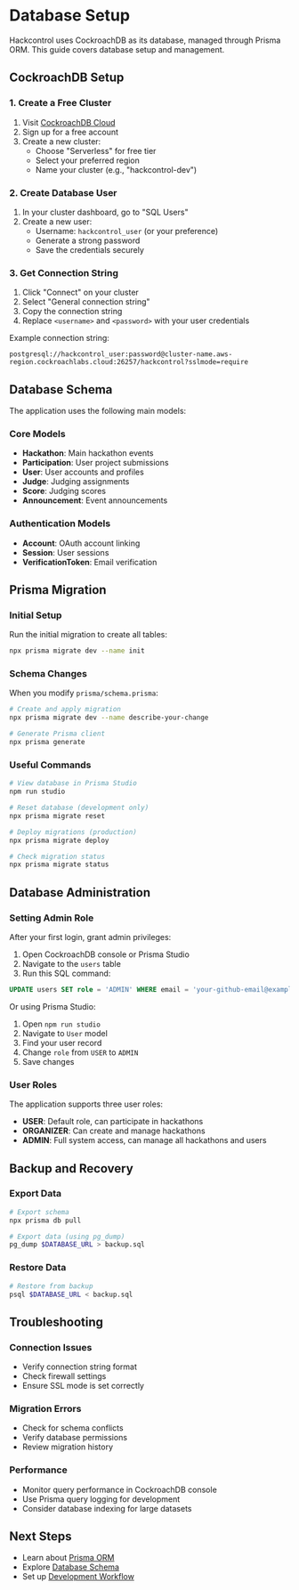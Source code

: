 # Database Setup

Hackcontrol uses CockroachDB as its database, managed through Prisma ORM. This guide covers database setup and management.

## CockroachDB Setup

### 1. Create a Free Cluster

1. Visit [CockroachDB Cloud](https://www.cockroachlabs.com/get-started-cockroachdb/)
2. Sign up for a free account
3. Create a new cluster:
   - Choose "Serverless" for free tier
   - Select your preferred region
   - Name your cluster (e.g., "hackcontrol-dev")

### 2. Create Database User

1. In your cluster dashboard, go to "SQL Users"
2. Create a new user:
   - Username: `hackcontrol_user` (or your preference)
   - Generate a strong password
   - Save the credentials securely

### 3. Get Connection String

1. Click "Connect" on your cluster
2. Select "General connection string"
3. Copy the connection string
4. Replace `<username>` and `<password>` with your user credentials

Example connection string:
```
postgresql://hackcontrol_user:password@cluster-name.aws-region.cockroachlabs.cloud:26257/hackcontrol?sslmode=require
```

## Database Schema

The application uses the following main models:

### Core Models
- **Hackathon**: Main hackathon events
- **Participation**: User project submissions
- **User**: User accounts and profiles
- **Judge**: Judging assignments
- **Score**: Judging scores
- **Announcement**: Event announcements

### Authentication Models
- **Account**: OAuth account linking
- **Session**: User sessions
- **VerificationToken**: Email verification

## Prisma Migration

### Initial Setup

Run the initial migration to create all tables:

```bash
npx prisma migrate dev --name init
```

### Schema Changes

When you modify `prisma/schema.prisma`:

```bash
# Create and apply migration
npx prisma migrate dev --name describe-your-change

# Generate Prisma client
npx prisma generate
```

### Useful Commands

```bash
# View database in Prisma Studio
npm run studio

# Reset database (development only)
npx prisma migrate reset

# Deploy migrations (production)
npx prisma migrate deploy

# Check migration status
npx prisma migrate status
```

## Database Administration

### Setting Admin Role

After your first login, grant admin privileges:

1. Open CockroachDB console or Prisma Studio
2. Navigate to the `users` table
3. Run this SQL command:

```sql
UPDATE users SET role = 'ADMIN' WHERE email = 'your-github-email@example.com';
```

Or using Prisma Studio:
1. Open `npm run studio`
2. Navigate to `User` model
3. Find your user record
4. Change `role` from `USER` to `ADMIN`
5. Save changes

### User Roles

The application supports three user roles:

- **USER**: Default role, can participate in hackathons
- **ORGANIZER**: Can create and manage hackathons
- **ADMIN**: Full system access, can manage all hackathons and users

## Backup and Recovery

### Export Data
```bash
# Export schema
npx prisma db pull

# Export data (using pg_dump)
pg_dump $DATABASE_URL > backup.sql
```

### Restore Data
```bash
# Restore from backup
psql $DATABASE_URL < backup.sql
```

## Troubleshooting

### Connection Issues
- Verify connection string format
- Check firewall settings
- Ensure SSL mode is set correctly

### Migration Errors
- Check for schema conflicts
- Verify database permissions
- Review migration history

### Performance
- Monitor query performance in CockroachDB console
- Use Prisma query logging for development
- Consider database indexing for large datasets

## Next Steps

- Learn about [Prisma ORM](../technologies/prisma.md)
- Explore [Database Schema](../architecture/database-schema.md)
- Set up [Development Workflow](../development/workflow.md)
